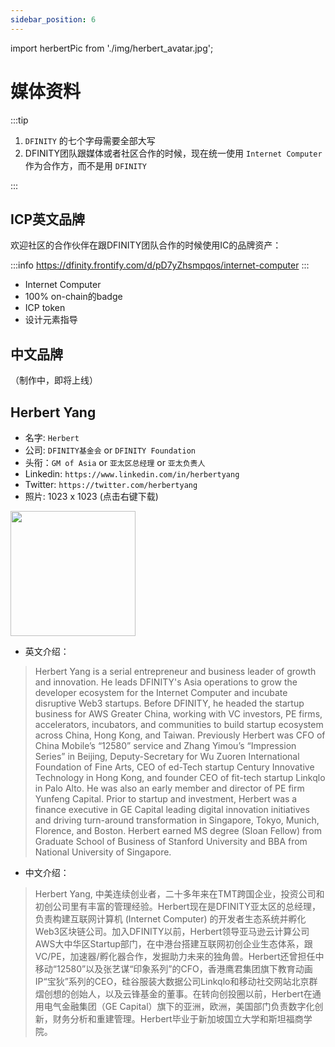 ```yaml
---
sidebar_position: 6
---
```


import herbertPic from './img/herbert_avatar.jpg';

# 媒体资料

:::tip

1. `DFINITY` 的七个字母需要全部大写
2. DFINITY团队跟媒体或者社区合作的时候，现在统一使用 `Internet Computer` 作为合作方，而不是用 `DFINITY` 

:::

## ICP英文品牌

欢迎社区的合作伙伴在跟DFINITY团队合作的时候使用IC的品牌资产：

:::info
https://dfinity.frontify.com/d/pD7yZhsmpqos/internet-computer
:::

- Internet Computer
- 100% on-chain的badge
- ICP token
- 设计元素指导

## 中文品牌

（制作中，即将上线）

## Herbert Yang

- 名字: `Herbert`
- 公司: `DFINITY基金会` or `DFINITY Foundation`
- 头衔：`GM of Asia` or `亚太区总经理` or `亚太负责人`
- Linkedin: `https://www.linkedin.com/in/herbertyang`
- Twitter: `https://twitter.com/herbertyang`
- 照片: 1023 x 1023 (点击右键下载)

<img src={herbertPic} width="200" />

- 英文介绍：

> Herbert Yang is a serial entrepreneur and business leader of growth and innovation. He leads DFINITY's Asia operations to grow the developer ecosystem for the Internet Computer and incubate disruptive Web3 startups. Before DFINITY, he headed the startup business for AWS Greater China, working with VC investors, PE firms, accelerators, incubators, and communities to build startup ecosystem across China, Hong Kong, and Taiwan. Previously Herbert was CFO of China Mobile’s “12580” service and Zhang Yimou’s “Impression Series” in Beijing, Deputy-Secretary for Wu Zuoren International Foundation of Fine Arts, CEO of ed-Tech startup Century Innovative Technology in Hong Kong, and founder CEO of fit-tech startup Linkqlo in Palo Alto. He was also an early member and director of PE firm Yunfeng Capital. Prior to startup and investment, Herbert was a finance executive in GE Capital leading digital innovation initiatives and driving turn-around transformation in Singapore, Tokyo, Munich, Florence, and Boston. Herbert earned MS degree (Sloan Fellow) from Graduate School of Business of Stanford University and BBA from National University of Singapore.

- 中文介绍：

> Herbert Yang, 中美连续创业者，二十多年来在TMT跨国企业，投资公司和初创公司里有丰富的管理经验。Herbert现在是DFINITY亚太区的总经理，负责构建互联网计算机 (Internet Computer) 的开发者生态系统并孵化Web3区块链公司。加入DFINITY以前，Herbert领导亚马逊云计算公司AWS大中华区Startup部门，在中港台搭建互联网初创企业生态体系，跟VC/PE，加速器/孵化器合作，发掘助力未来的独角兽。Herbert还曾担任中移动“12580”以及张艺谋“印象系列”的CFO，香港鹰君集团旗下教育动画IP“宝狄”系列的CEO，硅谷服装大数据公司Linkqlo和移动社交网站北京群熠创想的创始人，以及云锋基金的董事。在转向创投圈以前，Herbert在通用电气金融集团（GE Capital）旗下的亚洲，欧洲，美国部门负责数字化创新，财务分析和重建管理。Herbert毕业于新加坡国立大学和斯坦福商学院。

